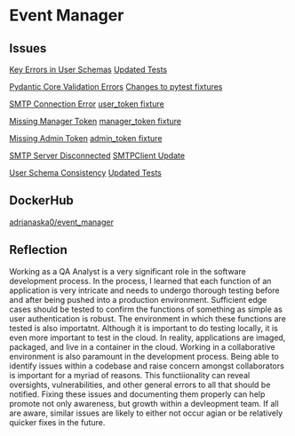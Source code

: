 # Event Manager 

## Issues

[Key Errors in User Schemas](https://github.com/adrianaska0/event_manager/issues/1)
[Updated Tests](https://github.com/adrianaska0/event_manager/pull/2/commits/a0b15ff1ff3abe2f5932be8206629eb46c9f4104)

[Pydantic Core Validation Errors](https://github.com/adrianaska0/event_manager/issues/3)
[Changes to pytest fixtures](https://github.com/adrianaska0/event_manager/pull/4/commits)

[SMTP Connection Error](https://github.com/adrianaska0/event_manager/issues/6)
[user_token fixture](https://github.com/adrianaska0/event_manager/pull/7/commits/a114e06694cfc14517e64c8cd41d37fc37fd55ae)

[Missing Manager Token](https://github.com/adrianaska0/event_manager/issues/8)
[manager_token fixture](https://github.com/adrianaska0/event_manager/pull/9/commits/379d089e3363785e3be05b93cce5a0fec4604f43)

[Missing Admin Token](https://github.com/adrianaska0/event_manager/issues/10)
[admin_token fixture](https://github.com/adrianaska0/event_manager/pull/11/commits/1ebf38585fa2693bc6636e4c828f2a549a1b8a8a)

[SMTP Server Disconnected](https://github.com/adrianaska0/event_manager/issues/12)
[SMTPClient Update](https://github.com/adrianaska0/event_manager/pull/13/commits/0a77a96327023c0fac2dbd1bc21fd16be4f6ace5)

[User Schema Consistency](https://github.com/adrianaska0/event_manager/issues/14)
[Updated Tests](https://github.com/adrianaska0/event_manager/pull/15/commits)

## DockerHub 

[adrianaska0/event_manager](https://hub.docker.com/repository/docker/adrianaska0/event_manager/general)

## Reflection
Working as a QA Analyst is a very significant role in the software development process. In the process, I learned that each function of an application is very intricate and needs to undergo thorough testing before and after being pushed into a production environment. Sufficient edge cases should be tested to confirm the functions of something as simple as user authentication is robust. The environment in which these functions are tested is also importatnt. Although it is important to do testing locally, it is even more important to test in the cloud. In reality, applications are imaged, packaged, and live in a container in the cloud.
Working in a collaborative environment is also paramount in the development process. Being able to identify issues within a codebase and raise concern amongst collaborators is important for a myriad of reasons. This functiionality can reveal oversights, vulnerabilities, and other general errors to all that should be notified. Fixing these issues and documenting them properly can help promote not only awareness, but growth within a devleopment team. If all are aware, similar issues are likely to either not occur agian or be relatively quicker fixes in the future.
